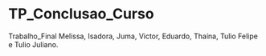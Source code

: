 # TP_Conclusao_Curso 

Trabalho_Final Melissa, Isadora, Juma, Victor, Eduardo, Thaína, Tulio Felipe e Tulio Juliano.
